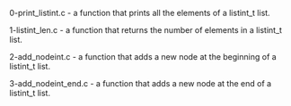 0-print_listint.c - a function that prints all the elements of a listint_t list.

1-listint_len.c - a function that returns the number of elements in a listint_t list.

2-add_nodeint.c - a function that adds a new node at the beginning of a listint_t list.

3-add_nodeint_end.c - a function that adds a new node at the end of a listint_t list.